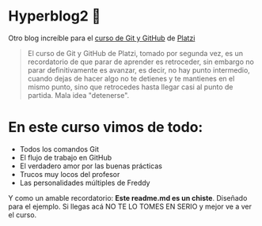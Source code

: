 # Hyperblog2 💚
Otro blog increíble para el [curso de Git y GitHub](http://https://platzi.com/cursos/git-github/ "curso de Git y GitHub") de [Platzi](http://https://platzi.com/home "Platzi")
>El curso de Git y GitHub de Platzi, tomado por segunda vez, es un recordatorio de que parar de aprender es retroceder, sin embargo no parar definitivamente es avanzar, es decir, no hay punto intermedio, cuando dejas de hacer algo no te detienes y te mantienes en el mismo punto, sino que retrocedes hasta llegar casi al punto de partida. Mala idea "detenerse".

# En este curso vimos de todo:
* Todos los comandos Git
* El flujo de trabajo en GitHub
* El verdadero amor por las buenas prácticas
* Trucos muy locos del profesor
* Las personalidades múltiples de Freddy

Y como un amable recordatorio: **Este readme.md es un chiste**. Diseñado para el ejemplo. Si llegas acá NO TE LO TOMES EN SERIO y mejor ve a ver el curso.
